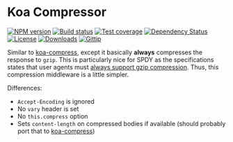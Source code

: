
# Koa Compressor

[![NPM version][npm-image]][npm-url]
[![Build status][travis-image]][travis-url]
[![Test coverage][coveralls-image]][coveralls-url]
[![Dependency Status][david-image]][david-url]
[![License][license-image]][license-url]
[![Downloads][downloads-image]][downloads-url]
[![Gittip][gittip-image]][gittip-url]

Similar to [koa-compress][koa-compress],
except it basically __always__ compresses the response to `gzip`.
This is particularly nice for SPDY as the specifications states that user agents must [always support gzip compression](http://www.chromium.org/spdy/spdy-protocol/spdy-protocol-draft3#TOC-3.2-HTTP-Request-Response).
Thus, this compression middleware is a little simpler.

Differences:

- `Accept-Encoding` is ignored
- No `vary` header is set
- No `this.compress` option
- Sets `content-length` on compressed bodies if available (should probably port that to [koa-compress][koa-compress])

[koa-compress]: https://github.com/koajs/compress
[npm-image]: https://img.shields.io/npm/v/koa-compressor.svg?style=flat-square
[npm-url]: https://npmjs.org/package/koa-compressor
[github-tag]: http://img.shields.io/github/tag/koajs/compressor.svg?style=flat-square
[github-url]: https://github.com/koajs/compressor/tags
[travis-image]: https://img.shields.io/travis/koajs/compressor.svg?style=flat-square
[travis-url]: https://travis-ci.org/koajs/compressor
[coveralls-image]: https://img.shields.io/coveralls/koajs/compressor.svg?style=flat-square
[coveralls-url]: https://coveralls.io/r/koajs/compressor?branch=master
[david-image]: http://img.shields.io/david/koajs/compressor.svg?style=flat-square
[david-url]: https://david-dm.org/koajs/compressor
[license-image]: http://img.shields.io/npm/l/koa-compressor.svg?style=flat-square
[license-url]: LICENSE
[downloads-image]: http://img.shields.io/npm/dm/koa-compressor.svg?style=flat-square
[downloads-url]: https://npmjs.org/package/koa-compressor
[gittip-image]: https://img.shields.io/gittip/jonathanong.svg?style=flat-square
[gittip-url]: https://www.gittip.com/jonathanong/
